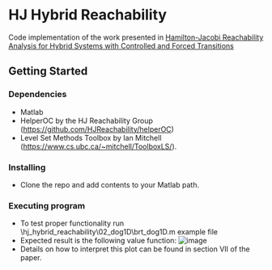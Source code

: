 # HJ Hybrid Reachability

Code implementation of the work presented in [Hamilton-Jacobi Reachability Analysis for Hybrid Systems with Controlled and Forced Transitions](https://arxiv.org/abs/2309.10893)

## Getting Started

### Dependencies

* Matlab
* HelperOC by the HJ Reachability Group (https://github.com/HJReachability/helperOC)
* Level Set Methods Toolbox by Ian Mitchell (https://www.cs.ubc.ca/~mitchell/ToolboxLS/).

### Installing

* Clone the repo and add contents to your Matlab path.

### Executing program

* To test proper functionality run \hj_hybrid_reachability\02_dog1D\brt_dog1D.m example file
* Expected result is the following value function:
![image](https://github.com/JavierBorquez/hj_hybrid_reachability/assets/88214391/7777f242-3454-4e81-b3a9-140be33428d0)
* Details on how to interpret this plot can be found in section VII of the paper.
